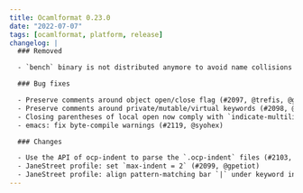 ```yaml
---
title: Ocamlformat 0.23.0
date: "2022-07-07"
tags: [ocamlformat, platform, release]
changelog: |
  ### Removed

  - `bench` binary is not distributed anymore to avoid name collisions (#2104, @gpetiot)

  ### Bug fixes

  - Preserve comments around object open/close flag (#2097, @trefis, @gpetiot)
  - Preserve comments around private/mutable/virtual keywords (#2098, @trefis, @gpetiot)
  - Closing parentheses of local open now comply with `indicate-multiline-delimiters` (#2116, @gpetiot)
  - emacs: fix byte-compile warnings (#2119, @syohex)

  ### Changes

  - Use the API of ocp-indent to parse the `.ocp-indent` files (#2103, @gpetiot)
  - JaneStreet profile: set `max-indent = 2` (#2099, @gpetiot)
  - JaneStreet profile: align pattern-matching bar `|` under keyword instead of parenthesis (#2102, @gpetiot)
---
```


